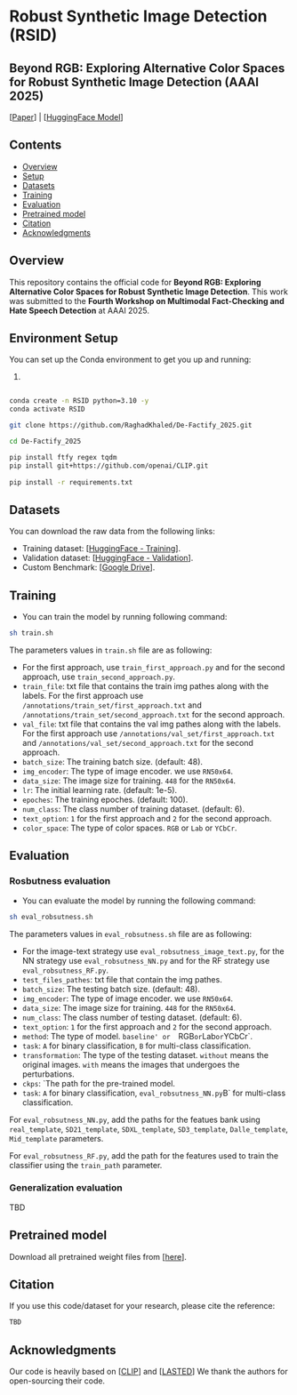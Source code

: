 #  Robust Synthetic Image Detection (RSID)

## Beyond RGB: Exploring Alternative Color Spaces for Robust Synthetic Image Detection (AAAI 2025)

[[Paper](https://)] | [[HuggingFace Model](https://)]


## Contents

- [Overview](#overview)
- [Setup](#environment-setup)
- [Datasets](#datasets)
- [Training](#training)
- [Evaluation](#evaluation)
- [Pretrained model](#pretrained-model)
- [Citation](#acknowledgments)
- [Acknowledgments](#acknowledgments)



## Overview
This repository contains the official code for **Beyond RGB: Exploring Alternative Color Spaces for Robust Synthetic Image Detection**. This work was submitted to the **Fourth Workshop on Multimodal Fact-Checking and Hate Speech Detection** at AAAI 2025.

## Environment Setup
You can set up the Conda environment to get you up and running:

1. 
```bash

conda create -n RSID python=3.10 -y
conda activate RSID

git clone https://github.com/RaghadKhaled/De-Factify_2025.git

cd De-Factify_2025

pip install ftfy regex tqdm
pip install git+https://github.com/openai/CLIP.git
 
pip install -r requirements.txt

```



## Datasets

You can download the raw data from the following links:

- Training dataset:  [[HuggingFace - Training](https://huggingface.co/datasets/NasrinImp/Defactify4_Train)].
- Validation dataset: [[HuggingFace - Validation](https://huggingface.co/datasets/NasrinImp/Defactify4_Validation)].
- Custom Benchmark: [[Google Drive](https://drive.google.com/drive/folders/1DgiN4aeTbEdHt9Pre_iQxfVn_KOEhXlJ?usp=drive_link)].



## Training
- You can train the model by running following command:
```bash
sh train.sh
```

The parameters values in `train.sh` file are as following:

- For the first approach, use `train_first_approach.py` and for the second approach, use `train_second_approach.py`.
- `train_file`: txt file that contains the train img pathes along with the labels. For the first approach use `/annotations/train_set/first_approach.txt` and `/annotations/train_set/second_approach.txt` for the second approach.
- `val_file`: txt file that contains the val img pathes along with the labels. For the first approach use `/annotations/val_set/first_approach.txt` and `/annotations/val_set/second_approach.txt` for the second approach.
- `batch_size`: The training batch size. (default: 48).
- `img_encoder`: The type of image encoder. we use `RN50x64`.
- `data_size`: The image size for training. `448` for the `RN50x64`.
- `lr`: The initial learning rate. (default: 1e-5).
- `epoches`: The training epoches. (default: 100).
- `num_class`: The class number of training dataset. (default: 6).
- `text_option`: `1` for the first approach and `2` for the second approach.
- `color_space`: The type of color spaces. `RGB` or `Lab` or `YCbCr`.

## Evaluation

### Rosbutness evaluation

- You can evaluate the model by running the following command:
```bash
sh eval_robsutness.sh
```

The parameters values in `eval_robsutness.sh` file are as following:

- For the image-text strategy use `eval_robsutness_image_text.py`, for the NN strategy use `eval_robsutness_NN.py` and for the RF strategy use `eval_robsutness_RF.py`.
- `test_files_pathes`: txt file that contain the img pathes.
- `batch_size`: The testing batch size. (default: 48).
- `img_encoder`: The type of image encoder. we use `RN50x64`.
- `data_size`: The image size for training. `448` for the `RN50x64`.
- `num_class`: The class number of testing dataset. (default: 6).
- `text_option`: `1` for the first approach and `2` for the second approach.
- `method`: The type of model. `baseline' or  `RGB` or `Lab` or `YCbCr`.
- `task`: `A` for binary classification, `B` for multi-class classification.
- `transformation`: The type of the testing dataset. `without` means the original images. `with` means the images that undergoes the perturbations.
- `ckps`: `The path for the pre-trained model.
- `task`: `A` for binary classification, `eval_robsutness_NN.py`B` for multi-class classification.


For `eval_robsutness_NN.py`, add the paths for the featues bank using `real_template`, `SD21_template`, `SDXL_template`, `SD3_template`, `Dalle_template`, `Mid_template` parameters.

For `eval_robsutness_RF.py`, add the path for the features used to train the classifier using the `train_path` parameter.



### Generalization evaluation
TBD

## Pretrained model

Download all pretrained weight files from [[here](https://drive.google.com/drive/folders/1DgiN4aeTbEdHt9Pre_iQxfVn_KOEhXlJ?usp=drive_link)].


## Citation
If you use this code/dataset for your research, please cite the reference:
```bash
TBD
```

## Acknowledgments
Our code is heavily based on [[CLIP](https://github.com/openai/CLIP)] and [[LASTED](https://github.com/HighwayWu/LASTED)] We thank the authors for open-sourcing their code.
 
